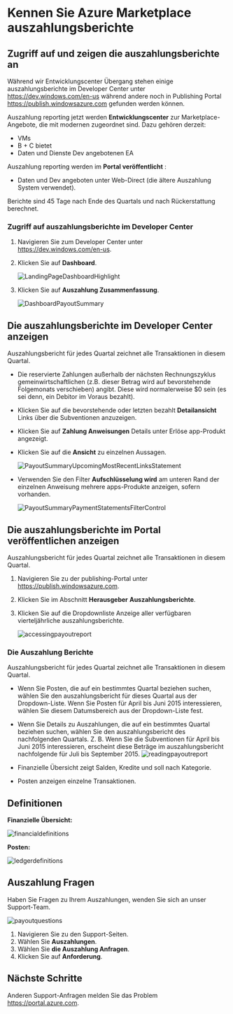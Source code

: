 <properties
   pageTitle="Kennen Azure Marketplace Auszahlung reporting | Microsoft Azure"
   description="Informationen Sie zum Überprüfen und den Azure auszahlungsbericht aufnehmen."
   services="marketplace-publishing"
   documentationCenter="na"
   authors="v-jeana"
   manager="lakoch"
   editor=""/>

<tags
   ms.service="marketplace"
   ms.devlang="na"
   ms.topic="article"
   ms.tgt_pltfrm="na"
   ms.workload="na"
   ms.date="09/19/2016"
   ms.author="v-jeana; hascipio; v-dabosl"/>

# <a name="understand-your-azure-marketplace-payout-reports"></a>Kennen Sie Azure Marketplace auszahlungsberichte

## <a name="access-and-view-your-payout-reports"></a>Zugriff auf und zeigen die auszahlungsberichte an

Während wir Entwicklungscenter Übergang stehen einige auszahlungsberichte im Developer Center unter https://dev.windows.com/en-us während andere noch in Publishing Portal https://publish.windowsazure.com gefunden werden können.

Auszahlung reporting jetzt werden **Entwicklungscenter** zur Marketplace-Angebote, die mit modernen zugeordnet sind. Dazu gehören derzeit:
- VMs
- B + C bietet
- Daten und Dienste Dev angebotenen EA

Auszahlung reporting werden im **Portal veröffentlicht** :
- Daten und Dev angeboten unter Web-Direct (die ältere Auszahlung System verwendet).

Berichte sind 45 Tage nach Ende des Quartals und nach Rückerstattung berechnet.

### <a name="access-payout-reports-in-dev-center"></a>Zugriff auf auszahlungsberichte im Developer Center

1. Navigieren Sie zum Developer Center unter https://dev.windows.com/en-us.
2. Klicken Sie auf **Dashboard**.

    ![LandingPageDashboardHighlight][1]

3. Klicken Sie auf **Auszahlung Zusammenfassung**.

    ![DashboardPayoutSummary][2]


## <a name="view-your-payout-reports-in-dev-center"></a>Die auszahlungsberichte im Developer Center anzeigen

Auszahlungsbericht für jedes Quartal zeichnet alle Transaktionen in diesem Quartal.

- Die reservierte Zahlungen außerhalb der nächsten Rechnungszyklus gemeinwirtschaftlichen (z.B. dieser Betrag wird auf bevorstehende Folgemonats verschieben) angibt.  Diese wird normalerweise $0 sein (es sei denn, ein Debitor im Voraus bezahlt).
- Klicken Sie auf die bevorstehende oder letzten bezahlt **Detailansicht** Links über die Subventionen anzuzeigen.
- Klicken Sie auf **Zahlung Anweisungen** Details unter Erlöse app-Produkt angezeigt.
- Klicken Sie auf die **Ansicht** zu einzelnen Aussagen.

    ![PayoutSummaryUpcomingMostRecentLinksStatement][3]

- Verwenden Sie den Filter **Aufschlüsselung wird** am unteren Rand der einzelnen Anweisung mehrere apps-Produkte anzeigen, sofern vorhanden.

    ![PayoutSummaryPaymentStatementsFilterControl][4]



## <a name="view-your-payout-reports-in-publishing-portal"></a>Die auszahlungsberichte im Portal veröffentlichen anzeigen
Auszahlungsbericht für jedes Quartal zeichnet alle Transaktionen in diesem Quartal.

1. Navigieren Sie zu der publishing-Portal unter https://publish.windowsazure.com.
2. Klicken Sie im Abschnitt **Herausgeber** **Auszahlungsberichte**.
3. Klicken Sie auf die Dropdownliste Anzeige aller verfügbaren vierteljährliche auszahlungsberichte.

    ![accessingpayoutreport][5]


### <a name="read-your-payout-reports"></a>Die Auszahlung Berichte

Auszahlungsbericht für jedes Quartal zeichnet alle Transaktionen in diesem Quartal.

- Wenn Sie Posten, die auf ein bestimmtes Quartal beziehen suchen, wählen Sie den auszahlungsbericht für dieses Quartal aus der Dropdown-Liste. Wenn Sie Posten für April bis Juni 2015 interessieren, wählen Sie diesem Datumsbereich aus der Dropdown-Liste fest.
- Wenn Sie Details zu Auszahlungen, die auf ein bestimmtes Quartal beziehen suchen, wählen Sie den auszahlungsbericht des nachfolgenden Quartals. Z. B. Wenn Sie die Subventionen für April bis Juni 2015 interessieren, erscheint diese Beträge im auszahlungsbericht nachfolgende für Juli bis September 2015.
![readingpayoutreport][6]

- Finanzielle Übersicht zeigt Salden, Kredite und soll nach Kategorie.
- Posten anzeigen einzelne Transaktionen.

## <a name="definitions"></a>Definitionen

**Finanzielle Übersicht:**

![financialdefinitions][7]

**Posten:**

![ledgerdefinitions][8]

## <a name="payout-questions"></a>Auszahlung Fragen

Haben Sie Fragen zu Ihrem Auszahlungen, wenden Sie sich an unser Support-Team.

![payoutquestions][9]

1. Navigieren Sie zu den Support-Seiten.
2. Wählen Sie **Auszahlungen**.
3. Wählen Sie **die Auszahlung Anfragen**.
4. Klicken Sie auf **Anforderung**.

## <a name="next-steps"></a>Nächste Schritte

Anderen Support-Anfragen melden Sie das Problem <https://portal.azure.com>.

[1]: ./media/marketplace-publishing-report-payout/LandingPage-DashboardHighlight.png
[2]: ./media/marketplace-publishing-report-payout/Dashboard-PayoutSummary.png
[3]: ./media/marketplace-publishing-report-payout/PayoutSummary-UpcomingOrMostRecentPaymentLinksSingleStatementLink.png
[4]: ./media/marketplace-publishing-report-payout/PayoutSummary-PaymentStatements-SingleStatement-FilterControl.png
[5]: ./media/marketplace-publishing-report-payout/accessingpayoutreport.png
[6]: ./media/marketplace-publishing-report-payout/readingpayoutreport.png
[7]: ./media/marketplace-publishing-report-payout/financialdefinitions.png
[8]: ./media/marketplace-publishing-report-payout/ledgerdefinitions.png
[9]: ./media/marketplace-publishing-report-payout/payoutquestions.png
